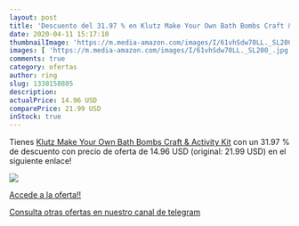 ```yaml
---
layout: post
title: 'Descuento del 31.97 % en Klutz Make Your Own Bath Bombs Craft & A'
date: 2020-04-11 15:17:10
thumbnailImage: 'https://m.media-amazon.com/images/I/61vhSdw70LL._SL200_.jpg'
images: [ 'https://m.media-amazon.com/images/I/61vhSdw70LL._SL200_.jpg' ]
comments: true
category: ofertas
author: ring
slug: 1338158805
description:
actualPrice: 14.96 USD
comparePrice: 21.99 USD
inStock: true
---
```


Tienes [Klutz Make Your Own Bath Bombs Craft & Activity Kit](https://www.amazon.com/dp/1338158805/?tag=redken08-20) con un 31.97 % de descuento con precio de oferta de 14.96 USD (original: 21.99 USD) en el siguiente enlace!

[![](https://m.media-amazon.com/images/I/61vhSdw70LL._SL200_.jpg)](https://www.amazon.com/dp/1338158805/?tag=redken08-20)

[Accede a la oferta!!](https://www.amazon.com/dp/1338158805/?tag=redken08-20)

[Consulta otras ofertas en nuestro canal de telegram](https://t.me/s/ofertas25)
